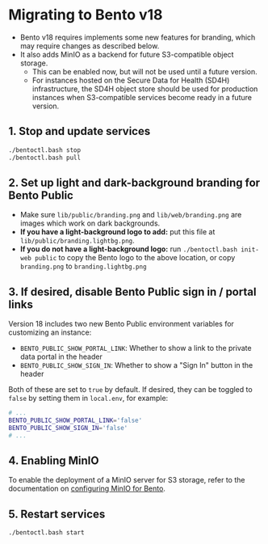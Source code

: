 # Migrating to Bento v18

* Bento v18 requires implements some new features for branding, which may require changes as described below.
* It also adds MinIO as a backend for future S3-compatible object storage. 
  * This can be enabled now, but will not be used until a future version. 
  * For instances hosted on the Secure Data for Health (SD4H) infrastructure, the SD4H object store should be used for 
    production instances when S3-compatible services become ready in a future version.


## 1. Stop and update services

```bash
./bentoctl.bash stop
./bentoctl.bash pull
```


## 2. Set up light and dark-background branding for Bento Public

* Make sure `lib/public/branding.png` and `lib/web/branding.png` are images which work on dark backgrounds.
* **If you have a light-background logo to add:** put this file at `lib/public/branding.lightbg.png`.
* **If you do not have a light-background logo:** run `./bentoctl.bash init-web public` to copy the Bento logo to the 
  above location, or copy `branding.png` to `branding.lightbg.png`


## 3. If desired, disable Bento Public sign in / portal links

Version 18 includes two new Bento Public environment variables for customizing an instance:

* `BENTO_PUBLIC_SHOW_PORTAL_LINK`: Whether to show a link to the private data portal in the header
* `BENTO_PUBLIC_SHOW_SIGN_IN`: Whether to show a "Sign In" button in the header

Both of these are set to `true` by default. If desired, they can be toggled to `false` by setting them in `local.env`,
for example:

```bash
# ...
BENTO_PUBLIC_SHOW_PORTAL_LINK='false'
BENTO_PUBLIC_SHOW_SIGN_IN='false'
# ...
```


## 4. Enabling MinIO

To enable the deployment of a MinIO server for S3 storage, refer to the documentation on 
[configuring MinIO for Bento](/docs/minio.md).


## 5. Restart services

```bash
./bentoctl.bash start
```
